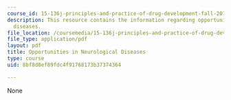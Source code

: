 ```yaml
---
course_id: 15-136j-principles-and-practice-of-drug-development-fall-2013
description: This resource contains the information regarding opportunities in neurological
  diseases.
file_location: /coursemedia/15-136j-principles-and-practice-of-drug-development-fall-2013/8bf8d8ef89fdc4f91768173b37374364_MIT15_136JF13_Opp_Neuro_Dis.pdf
file_type: application/pdf
layout: pdf
title: Opportunities in Neurological Diseases
type: course
uid: 8bf8d8ef89fdc4f91768173b37374364

---
```

None
